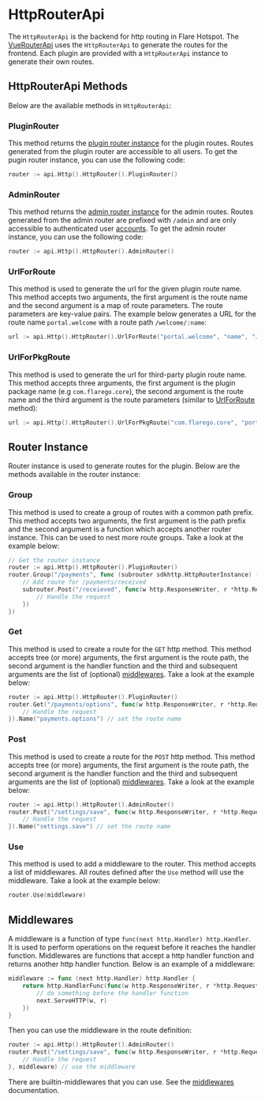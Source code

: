 # HttpRouterApi

The `HttpRouterApi` is the backend for http routing in Flare Hotspot. The [VueRouterApi](./vue-router-api.md) uses the `HttpRouterApi` to generate the routes for the frontend. Each plugin are provided with a `HttpRouterApi` instance to generate their own routes.

## HttpRouterApi Methods

Below are the available methods in `HttpRouterApi`:

### PluginRouter

This method returns the [plugin router instance](#router-instance) for the plugin routes. Routes generated from the plugin router are accessible to all users. To get the pugin router instance, you can use the following code:

```go
router := api.Http().HttpRouter().PluginRouter()
```

### AdminRouter

This method returns the [admin router instance](#router-instance) for the admin routes. Routes generated from the admin router are prefixed with `/admin` and are only accessible to authenticated user [accounts](./accounts-api.md#account-instance). To get the admin router instance, you can use the following code:

```go
router := api.Http().HttpRouter().AdminRouter()
```

### UrlForRoute

This method is used to generate the url for the given plugin route name. This method accepts two arguments, the first argument is the route name and the second argument is a map of route parameters. The route parameters are key-value pairs. The example below generates a URL for the route name `portal.welcome` with a route path `/welcome/:name`:

```go
url := api.Http().HttpRouter().UrlForRoute("portal.welcome", "name", "John")
```

### UrlForPkgRoute

This method is used to generate the url for third-party plugin route name. This method accepts three arguments, the first argument is the plugin package name (e.g `com.flarego.core`), the second argument is the route name and the third argument is the route parameters (similar to [UrlForRoute](#urlforroute) method):

```go
url := api.Http().HttpRouter().UrlForPkgRoute("com.flarego.core", "portal.welcome", "name", "John")
```

## Router Instance

Router instance is used to generate routes for the plugin. Below are the methods available in the router instance:

### Group

This method is used to create a group of routes with a common path prefix. This method accepts two arguments,
the first argument is the path prefix and the second argument is a function which accepts another router instance.
This can be used to nest more route groups. Take a look at the example below:

```go
// Get the router instance
router := api.Http().HttpRouter().PluginRouter()
router.Group("/payments", func (subrouter sdkhttp.HttpRouterInstance) {
    // Add route for /payments/received
    subrouter.Post("/receieved", func(w http.ResponseWriter, r *http.Request) {
        // Handle the request
    })
})
```

### Get

This method is used to create a route for the `GET` http method. This method accepts tree (or more) arguments, the first argument is the route path, the second argument is the handler function and the third and subsequent arguments are the list of (optional) [middlewares](#middlewares). Take a look at the example below:

```go
router := api.Http().HttpRouter().PluginRouter()
router.Get("/payments/options", func(w http.ResponseWriter, r *http.Request) {
    // Handle the request
}).Name("payments.options") // set the route name
```

### Post

This method is used to create a route for the `POST` http method. This method accepts tree (or more) arguments, the first argument is the route path, the second argument is the handler function and the third and subsequent arguments are the list of (optional) [middlewares](#middlewares). Take a look at the example below:

```go
router := api.Http().HttpRouter().AdminRouter()
router.Post("/settings/save", func(w http.ResponseWriter, r *http.Request) {
    // Handle the request
}).Name("settings.save") // set the route name
```

### Use

This method is used to add a middleware to the router. This method accepts a list of middlewares.
All routes defined after the `Use` method will use the middleware.
Take a look at the example below:
```go
router.Use(middleware)
```

## Middlewares

A middleware is a function of type `func(next http.Handler) http.Handler`. It is used to perform operations on the request before it reaches the handler function. Middlewares are functions that accept a http handler function and returns another http handler function. Below is an example of a middleware:

```go
middleware := func (next http.Handler) http.Handler {
    return http.HandlerFunc(func(w http.ResponseWriter, r *http.Request) {
        // do something before the handler function
        next.ServeHTTP(w, r)
    })
}
```

Then you can use the middleware in the route definition:

```go
router := api.Http().HttpRouter().AdminRouter()
router.Post("/settings/save", func(w http.ResponseWriter, r *http.Request) {
    // Handle the request
}, middleware) // use the middleware
```

There are builtin-middlewares that you can use. See the [middlewares](./http-api.md#middlewares) documentation.
